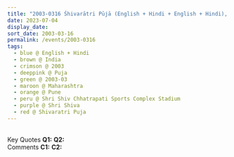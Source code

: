 ```yaml
---
title: "2003-0316 Śhivarātri Pūjā (English + Hindi + English + Hindi), Embodiment of Forgiveness is Śhrī Śhiva Śhaṅkar, Śhrī Śhiv Chhatrapati Sports Complex Stadium, Balewadi, Mahalunge, Pune, Maharashtra, India"
date: 2023-07-04
display_date: 
sort_date: 2003-03-16
permalink: /events/2003-0316
tags:
  - blue @ English + Hindi
  - brown @ India
  - crimson @ 2003
  - deeppink @ Puja
  - green @ 2003-03
  - maroon @ Maharashtra
  - orange @ Pune
  - peru @ Shri Shiv Chhatrapati Sports Complex Stadium
  - purple @ Shri Shiva
  - red @ Shivaratri Puja
---
```


<br>

<wave-list>
  <list-title color="DarkSeaGreen" width="55">Key Quotes</list-title>
  <list-item color="BlanchedAlmond" width="280"><b>Q1:</b> <i></i></list-item>
  <list-item color="Lavender" width="280"><b>Q2:</b> <i></i></list-item>
</wave-list>

<br>

<wave-list>
  <list-title color="DarkSeaGreen" width="55">Comments</list-title>
  <list-item color="BlanchedAlmond" width="280"><b>C1:</b> <i></i></list-item>
  <list-item color="Lavender" width="280"><b>C2:</b> <i></i></list-item>
</wave-list>